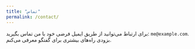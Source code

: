 ```yaml
---
title: "تماس"
permalink: /contact/
---
```


برای ارتباط می‌توانید از طریق ایمیل فرضی خود با من تماس بگیرید: `me@example.com`. بزودی راه‌های بیشتری برای گفتگو معرفی می‌کنم.

